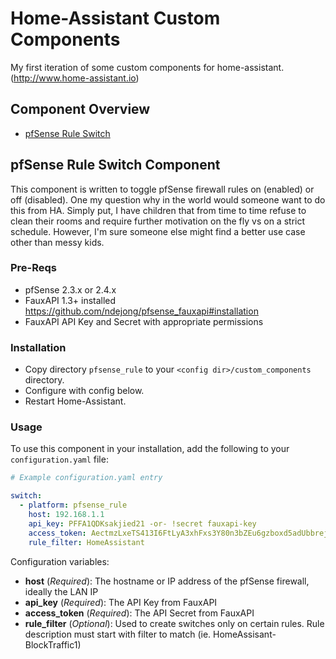 # Home-Assistant Custom Components

My first iteration of some custom components for home-assistant. (http://www.home-assistant.io)

Component Overview
------------------
  * [pfSense Rule Switch](#pfsense_rule)
  
  
## pfSense Rule Switch Component

This component is written to toggle pfSense firewall rules on (enabled) or off (disabled).  One my question why in the world would someone want to do this from HA. Simply put, I have children that from time to time refuse to clean their rooms and require further motivation on the fly vs on a strict schedule.  However, I'm sure someone else might find a better use case other than messy kids.

### Pre-Reqs

- pfSense 2.3.x or 2.4.x
- FauxAPI 1.3+ installed
  https://github.com/ndejong/pfsense_fauxapi#installation
- FauxAPI API Key and Secret with appropriate permissions

### Installation

- Copy directory `pfsense_rule` to your `<config dir>/custom_components` directory.
- Configure with config below.
- Restart Home-Assistant.

### Usage
To use this component in your installation, add the following to your `configuration.yaml` file:

```yaml
# Example configuration.yaml entry

switch:
  - platform: pfsense_rule
    host: 192.168.1.1
    api_key: PFFA1QDKsakjied21 -or- !secret fauxapi-key
    access_token: AectmzLxeTS413I6FtLyA3xhFxs3Y80n3bZEu6gzboxd5adUbbrejFZae1u5 -or- !secret fauxapi-secret
    rule_filter: HomeAssistant
```

Configuration variables:

- **host** (*Required*): The hostname or IP address of the pfSense firewall, ideally the LAN IP
- **api_key** (*Required*): The API Key from FauxAPI
- **access_token** (*Required*): The API Secret from FauxAPI
- **rule_filter** (*Optional*): Used to create switches only on certain rules.  Rule description must start with filter to match (ie. HomeAssisant-BlockTraffic1)
